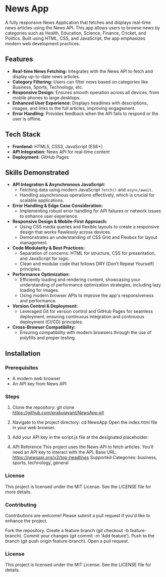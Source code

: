 # News App

A fully responsive News Application that fetches and displays real-time news articles using the News API. This app allows users to browse news by categories such as Health, Education, Science, Finance, Cricket, and Politics. Built using HTML, CSS, and JavaScript, the app emphasizes modern web development practices.

## Features

* **Real-time News Fetching:** Integrates with the News API to fetch and display up-to-date news articles.
* **Category Filtering:** Users can filter news based on categories like Business, Sports, Technology, etc.
* **Responsive Design:** Ensures smooth operation across all devices, from mobile phones to large desktops.
* **Enhanced User Experience:** Displays headlines with descriptions, images, and links to the full articles, improving engagement.
* **Error Handling:** Provides feedback when the API fails to respond or the user is offline.

## Tech Stack

* **Frontend:** HTML5, CSS3, JavaScript (ES6+)
* **API Integration:** News API for real-time content
* **Deployment:** GitHub Pages

## Skills Demonstrated

* **API Integration & Asynchronous JavaScript:**
	+ Fetching data using modern JavaScript `fetch()` and `async/await`.
	+ Handling asynchronous operations effectively, which is crucial for scalable applications.
* **Error Handling & Edge Case Consideration:**
	+ Implementing robust error handling for API failures or network issues to enhance user experience.
* **Responsive Design & Mobile-First Approach:**
	+ Using CSS media queries and flexible layouts to create a responsive design that works flawlessly across devices.
	+ Demonstrates an understanding of CSS Grid and Flexbox for layout management.
* **Code Modularity & Best Practices:**
	+ Separation of concerns: HTML for structure, CSS for presentation, and JavaScript for logic.
	+ Clean and modular code that follows DRY (Don't Repeat Yourself) principles.
* **Performance Optimization:**
	+ Efficiently loading and rendering content, showcasing your understanding of performance optimization strategies, including lazy loading for images.
	+ Using modern browser APIs to improve the app's responsiveness and performance.
* **Version Control & Deployment:**
	+ Leveraged Git for version control and GitHub Pages for seamless deployment, ensuring continuous integration and continuous deployment (CI/CD) principles.
* **Cross-Browser Compatibility:**
	+ Ensuring compatibility with modern browsers through the use of polyfills and proper testing.

## Installation

### Prerequisites

* A modern web browser
* An API key from News API

### Steps

1. Clone the repository:
git clone https://github.com/prabujayant/NewsApp.git

2. Navigate to the project directory:
cd NewsApp
Open the index.html file in your web browser.

3. Add your API key in the script.js file at the designated placeholder:

4. API Reference
This project uses the News API to fetch articles. You'll need an API key to interact with the API.
Base URL: https://newsapi.org/v2/top-headlines
Supported Categories: business, sports, technology, general

### License 
This project is licensed under the MIT License. See the LICENSE file for more details.

### Contributing
Contributions are welcome! Please submit a pull request if you'd like to enhance the project.

Fork the repository.
Create a feature branch (git checkout -b feature-branch).
Commit your changes (git commit -m 'Add feature').
Push to the branch (git push origin feature-branch).
Open a pull request.

### License
This project is licensed under the MIT License. See the LICENSE file for details.



